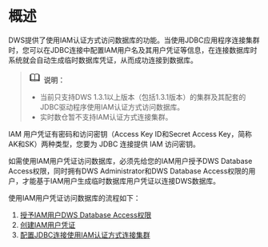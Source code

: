 # 概述<a name="dws_01_0134"></a>

DWS提供了使用IAM认证方式访问数据库的功能。当使用JDBC应用程序连接集群时，您可以在JDBC连接中配置IAM用户名及其用户凭证等信息，在连接数据库时系统就会自动生成临时数据库凭证，从而成功连接到数据库。

>![](public_sys-resources/icon-note.gif) **说明：** 
>-   当前只支持DWS 1.3.1以上版本（包括1.3.1版本）的集群及其配套的JDBC驱动程序使用IAM认证方式访问数据库。
>-   实时数仓暂不支持IAM认证方式连接集群。

IAM 用户凭证有密码和访问密钥（Access Key ID和Secret Access Key，简称AK和SK）两种类型，您要为 JDBC 连接提供 IAM 访问密钥。

如需使用IAM用户凭证访问数据库，必须先给您的IAM用户授予DWS Database Access权限，同时拥有DWS Administrator和DWS Database Access权限的用户，才能基于IAM用户生成临时数据库用户凭证以连接DWS数据库。

使用IAM用户凭证访问数据库的流程如下：

1.  [授予IAM用户DWS Database Access权限](授予IAM用户DWS-Database-Access权限.md)
2.  [创建IAM用户凭证](创建IAM用户凭证.md)
3.  [配置JDBC连接使用IAM认证方式连接集群](配置JDBC连接使用IAM认证方式连接集群.md)

